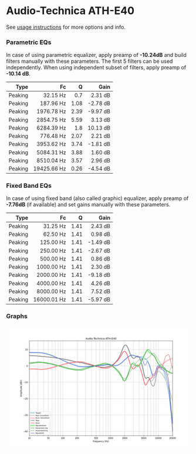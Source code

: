 # Audio-Technica ATH-E40
See [usage instructions](https://github.com/jaakkopasanen/AutoEq#usage) for more options and info.

### Parametric EQs
In case of using parametric equalizer, apply preamp of **-10.24dB** and build filters manually
with these parameters. The first 5 filters can be used independently.
When using independent subset of filters, apply preamp of **-10.14 dB**.

| Type    | Fc          |    Q | Gain     |
|--------:|------------:|-----:|---------:|
| Peaking | 32.15 Hz    | 0.7  | 2.31 dB  |
| Peaking | 187.96 Hz   | 1.08 | -2.78 dB |
| Peaking | 1976.78 Hz  | 2.39 | -9.97 dB |
| Peaking | 2854.75 Hz  | 5.59 | 3.13 dB  |
| Peaking | 6284.39 Hz  | 1.8  | 10.13 dB |
| Peaking | 776.48 Hz   | 2.07 | 2.21 dB  |
| Peaking | 3953.62 Hz  | 3.74 | -1.81 dB |
| Peaking | 5084.31 Hz  | 3.88 | 1.60 dB  |
| Peaking | 8510.04 Hz  | 3.57 | 2.96 dB  |
| Peaking | 19425.66 Hz | 0.26 | -4.54 dB |

### Fixed Band EQs
In case of using fixed band (also called graphic) equalizer, apply preamp of **-7.76dB**
(if available) and set gains manually with these parameters.

| Type    | Fc          |    Q | Gain     |
|--------:|------------:|-----:|---------:|
| Peaking | 31.25 Hz    | 1.41 | 2.43 dB  |
| Peaking | 62.50 Hz    | 1.41 | 0.98 dB  |
| Peaking | 125.00 Hz   | 1.41 | -1.49 dB |
| Peaking | 250.00 Hz   | 1.41 | -2.67 dB |
| Peaking | 500.00 Hz   | 1.41 | 0.86 dB  |
| Peaking | 1000.00 Hz  | 1.41 | 2.30 dB  |
| Peaking | 2000.00 Hz  | 1.41 | -9.18 dB |
| Peaking | 4000.00 Hz  | 1.41 | 4.26 dB  |
| Peaking | 8000.00 Hz  | 1.41 | 7.52 dB  |
| Peaking | 16000.01 Hz | 1.41 | -5.97 dB |

### Graphs
![](./Audio-Technica%20ATH-E40.png)